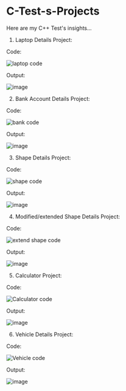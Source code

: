 # C-Test-s-Projects

Here are my C++ Test's insights...

1. Laptop Details Project:

Code:

![laptop code](https://github.com/user-attachments/assets/a2b6d32d-aa31-4a8d-ab28-02dfbe46d552)

Output:

![image](https://github.com/user-attachments/assets/dc55052f-28b6-4458-b7ff-3e0d4c2cf1f0)


2. Bank Account Details Project:

Code:

![bank code](https://github.com/user-attachments/assets/865aa8a3-3481-4a85-8ce4-4f69ccca5844)

Output:

![image](https://github.com/user-attachments/assets/239b1686-1c29-4683-8415-e52f475507b0)

3. Shape Details Project:

Code:

![shape code](https://github.com/user-attachments/assets/1a9fce58-3b7e-486d-a81d-d1e4387a564b)

Output:

![image](https://github.com/user-attachments/assets/a93c500c-d984-4d17-90c0-0ab59122df6f)

4. Modified/extended Shape Details Project:

Code:

![extend shape code](https://github.com/user-attachments/assets/ed98451a-71a9-466f-8c76-f4b3110957f6)

Output:

![image](https://github.com/user-attachments/assets/4ba95b04-fb53-40eb-a19b-576507d3aa02)

5. Calculator Project:

Code:

![Calculator code](https://github.com/user-attachments/assets/e8af2300-783f-4f95-8d2b-33cffdccb887)

Output:

![image](https://github.com/user-attachments/assets/720169e0-1dc8-47b9-8107-652c2e2f1018)


6. Vehicle Details Project:

Code:

![Vehicle code](https://github.com/user-attachments/assets/ab5030d2-87e7-4ac6-9b98-ce10def5346d)

Output:

![image](https://github.com/user-attachments/assets/acce72a7-d1e7-47b2-9996-541d6ee119d0)
